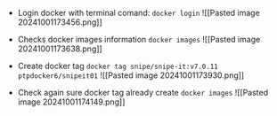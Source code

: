 - Login docker with terminal comand: `` docker login `` ![[Pasted image 20241001173456.png]]

- Checks docker images information `` docker images `` ![[Pasted image 20241001173638.png]]
  
- Create docker tag `` docker tag snipe/snipe-it:v7.0.11 ptpdocker6/snipeit01 `` ![[Pasted image 20241001173930.png]]

- Check again sure docker tag already create `docker images` ![[Pasted image 20241001174149.png]]
